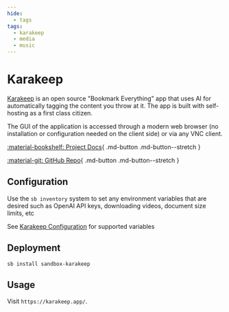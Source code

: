 ```yaml
---
hide:
  - tags
tags:
  - karakeep
  - media
  - music
---
```


# Karakeep

[Karakeep](https://karakeep.app/) is an open source "Bookmark Everything" app that uses AI for automatically tagging the content you throw at it. The app is built with self-hosting as a first class citizen.

The GUI of the application is accessed through a modern web browser (no installation or configuration needed on the client side) or via any VNC client.

<div class="grid" style="grid-template-columns: repeat(auto-fit,minmax(10.5rem,1fr));" markdown>

[:material-bookshelf: Project Docs](https://docs.karakeep.app/){ .md-button .md-button--stretch }

[:material-git: GitHub Repo](https://github.com/karakeep-app/karakeep){ .md-button .md-button--stretch }

</div>

## Configuration

Use the ```sb inventory``` system to set any environment variables that are desired such as OpenAI API keys, downloading videos, document size limits, etc

See [Karakeep Configuration](https://docs.karakeep.app/configuration) for supported variables

## Deployment

``` shell
sb install sandbox-karakeep
```

## Usage

Visit `https://karakeep.app/`.
